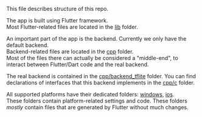 
This file describes structure of this repo.

The app is built using Flutter framework.  
Most Flutter-related files are located in the [lib](/lib) folder.

[comment]: # (Don't remove spaces at the end of lines, they force line breaks)
An important part of the app is the backend.
Currently we only have the default backend.  
Backend-related files are located in the [cpp](/cpp) folder.  
Most of the files there can actually be considered a "middle-end",
to interact between Flutter/Dart code and the real backend.

The real backend is contained in the [cpp/backend_tflite](/cpp/backend_tflite) folder.
You can find declarations of interfaces that this backend implements in the [cpp/c](/cpp/c) folder.

All supported platforms have their dedicated folders: [windows](/windows), [ios](/ios).  
These folders contain platform-related settings and code.
These folders _mostly_ contain files that are generated by Flutter without much changes.
